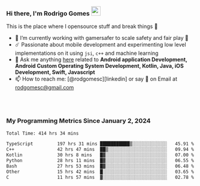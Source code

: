 
### Hi there, I'm Rodrigo Gomes <img src="https://media.giphy.com/media/hvRJCLFzcasrR4ia7z/giphy.gif" width="25px">
This is the place where I opensource stuff and break things 🤣
- 🔭 I’m currently working with gamersafer to scale safety and fair play 💜
- ☄️ Passionate about mobile development and experimenting low level implementations on it using `jsi`, `c++` and machine learning
- 💬 Ask me anything [here](https://github.com/rodgomesc/rodgomesc/issues) related to <b>Android application Development, Android Custom Operating System Development, Kotlin, Java, iOS Development, Swift, Javascript</b>
- 📫 How to reach me: [@rodgomesc][linkedin] or say 👋 on Email at [rodgomesc@gmail.com](mailto:rodgomesc@gmail.com)


<br/>

<!-- 
<picture>
  <img src="/github-metrics.svg" alt="Metrics">
</picture>
-->

</br>

### My Programming Metrics Since January 2, 2024 


<!--START_SECTION:waka-->

```txt
Total Time: 414 hrs 34 mins

TypeScript         197 hrs 31 mins ███████████▒░░░░░░░░░░░░░   45.91 %
C++                42 hrs 47 mins  ██▒░░░░░░░░░░░░░░░░░░░░░░   09.94 %
Kotlin             30 hrs 8 mins   █▓░░░░░░░░░░░░░░░░░░░░░░░   07.00 %
Python             28 hrs 11 mins  █▓░░░░░░░░░░░░░░░░░░░░░░░   06.55 %
Bash               27 hrs 53 mins  █▓░░░░░░░░░░░░░░░░░░░░░░░   06.48 %
Other              15 hrs 42 mins  █░░░░░░░░░░░░░░░░░░░░░░░░   03.65 %
C                  11 hrs 57 mins  ▓░░░░░░░░░░░░░░░░░░░░░░░░   02.78 %
```

<!--END_SECTION:waka-->

